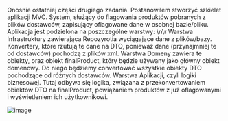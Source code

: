 Onośnie ostatniej części drugiego zadania. Postanowiłem stworzyć szkielet aplikacji MVC. System, służący do flagowania produktów pobranych z plików dostawców, zapisujący oflagowane dane w osobnej bazie/pliku.
Aplikacja jest podzielona na poszczególne warstwy:
\n\r Warstwa Infrastruktury zawierająca Repozyrotia wyciągające dane z plików/bazy. Konvertery, które rzutują te dane na DTO, ponieważ dane (przynajmniej te od dostawców) pochodzą z plików xml.
Warstwa Domeny zawiera te obiekty, oraz obiekt finalProduct, który będzie używany jako główny obiekt domenowy. Do niego będziemy convertować wszystkie obiekty DTO pochodzące od różnych dostawców.
Warstwa Aplikacji, czyli logiki biznesowej. Tutaj odbywa się logika, związana z przekonvertowaniem obiektów DTO na finalProduct, powiązaniem produktów z już oflagowanymi i wyświetleniem ich użytkownikowi.

![image](https://github.com/LucasCichon/Mil_Zad_Rek/assets/50384668/b14d119a-0872-48d5-9967-437e41970175)
